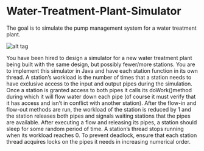 # Water-Treatment-Plant-Simulator
The goal is to simulate the pump management system for a water treatment plant.

![alt tag](https://gyazo.com/f8cc6b4fdcdf86e537fddad0d3682d2e)

You have been hired to design a simulator for a new water treatment plant being built with the same design, but possibly fewer/more stations.  You are to implement this simulator in Java and have each station function in its own thread.  A station’s workload is the number of times that a station needs to have exclusive access to the input and output pipes during the simulation.  Once a station is 
granted access to both pipes it calls its doWork()method during which it will flow water down each pipe (of course it must verify that it has access and isn’t in conflict with another station).  After the flow-in and flow-out methods are run, the workload of the station is reduced by 1 and the station releases both pipes and signals waiting stations that the pipes are available.  After executing a flow and releasing its pipes, a station should sleep for some random period of time.  A station’s thread stops running when its workload reaches 0.  To prevent deadlock, ensure that each station thread acquires locks on the pipes it needs in increasing numerical order. 
